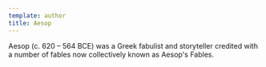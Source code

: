 ```yaml
---
template: author
title: Aesop
---
```


Aesop (c. 620 – 564 BCE) was a Greek fabulist and storyteller credited with a number of fables now collectively known as Aesop's Fables.
